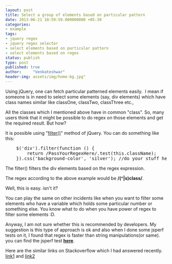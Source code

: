 ```yaml
---
layout: post
title: Select a group of elements based on particular pattern
date: 2013-06-21 10:59:59.000000000 +05:30
categories:
- example
tags:
- jquery regex
- jquery regex selector
- select elements based on particular pattern
- select elements based on regex
status: publish
type: post
published: true
author:     "Venkateshwar"
header-img: assets/img/home-bg.jpg"
---
```

<p>Using jQuery, one can fetch particular patterned elements easily.  I mean if someone is in need to select some elements (say, div elements) which have class names similar like classOne, classTwo, classThree etc.,</p>
<p>All the classes which I mentioned above have in common "class". So, many users think that it might be possible to do regex on those elements and get the required result. But how?</p>
<p>It is possible using "<a href="http://api.jquery.com/filter/" target="_blank">filter()</a>" method of jQuery. You can do something like this:</p>
<pre>    $('div').filter(function () {
        return /PassYourRegexHere/.test(this.className);
    }).css('background-color', 'silver'); //do your stuff here</pre>
<p>The filter() filters the div elements based on the regex expression.</p>
<p>The regex according to the above example would be <strong>/(^|s)class/</strong>.</p>
<p>Well, this is easy. isn't it?</p>
<p>You can play the same on other incidents like when you want to filter some elements who have a variable which holds some particular number or something else. You know what to do when you have power of regex to filter some elements :D.</p>
<p>Anyway, I am not sure whether this is recommended by developers. My suggestion is this type of approach is ok and also when I done some jsperf tests on it, I found that regex is faster than string manipulations(or same). you can find the jsperf test <a href="http://jsperf.com/regexstrmanipulation/6" target="_blank"><strong>here</strong></a>.</p>
<p>Here are the similar links on Stackoverflow which I had answered recently. <a href="http://stackoverflow.com/a/17141092/1577396" target="_blank">link1</a> and <a href="http://stackoverflow.com/a/17229527/1577396" target="_blank">link2</a></p>
